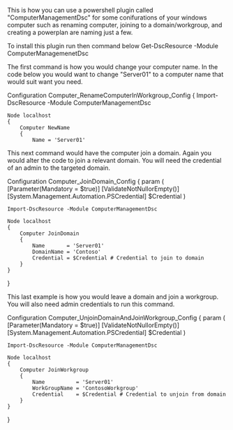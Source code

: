 This is how you can use a powershell plugin called "ComputerManagementDsc" for some conifurations of your windows computer such as renaming computer, joining to a domain/workgroup, and creating a powerplan are naming just a few.

To install this plugin run then command below
Get-DscResource -Module ComputerManagemenetDsc

The first command is how you would change your computer name. In the code below you would want to change "Server01" to a computer name that would suit want you need.

Configuration Computer_RenameComputerInWorkgroup_Config
{
    Import-DscResource -Module ComputerManagementDsc

    Node localhost
    {
        Computer NewName
        {
            Name = 'Server01'

This next command would have the computer join a domain.  Again you would alter the code to join a relevant domain. You will need the credential of an admin to the targeted domain.

Configuration Computer_JoinDomain_Config
{
    param
    (
        [Parameter(Mandatory = $true)]
        [ValidateNotNullorEmpty()]
        [System.Management.Automation.PSCredential]
        $Credential
    )

    Import-DscResource -Module ComputerManagementDsc

    Node localhost
    {
        Computer JoinDomain
        {
            Name       = 'Server01'
            DomainName = 'Contoso'
            Credential = $Credential # Credential to join to domain
        }
    }
}

This last example is how you would leave a domain and join a workgroup.  You will also need admin credentials to run this command.

Configuration Computer_UnjoinDomainAndJoinWorkgroup_Config
{
    param
    (
        [Parameter(Mandatory = $true)]
        [ValidateNotNullorEmpty()]
        [System.Management.Automation.PSCredential]
        $Credential
    )

    Import-DscResource -Module ComputerManagementDsc

    Node localhost
    {
        Computer JoinWorkgroup
        {
            Name          = 'Server01'
            WorkGroupName = 'ContosoWorkgroup'
            Credential    = $Credential # Credential to unjoin from domain
        }
    }
}
